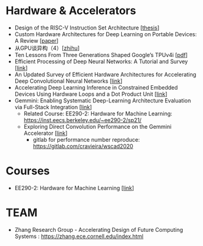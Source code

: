 # Hardware & Accelerators

- Design of the RISC-V Instruction Set Architecture [[thesis](https://digitalassets.lib.berkeley.edu/etd/ucb/text/Waterman_berkeley_0028E_15908.pdf)]
- Custom Hardware Architectures for Deep Learning on Portable Devices: A Review [[paper](https://ieeexplore.ieee.org/abstract/document/9447019)]
- 从GPU谈异构（4）[[zhihu](https://zhuanlan.zhihu.com/p/376409878)]
- Ten Lessons From Three Generations Shaped Google’s TPUv4i [[pdf](https://ieeexplore.ieee.org/stamp/stamp.jsp?tp=&arnumber=9499913)]
- Efficient Processing of Deep Neural Networks: A Tutorial and Survey [[link]( https://arxiv.org/abs/1703.09039)]
- An Updated Survey of Efficient Hardware Architectures for Accelerating Deep Convolutional Neural Networks [[link](https://www.mdpi.com/1999-5903/12/7/113)]
- Accelerating Deep Learning Inference in Constrained Embedded Devices Using Hardware Loops and a Dot Product Unit [[link](https://ieeexplore.ieee.org/stamp/stamp.jsp?arnumber=9187807)]
- Gemmini: Enabling Systematic Deep-Learning Architecture Evaluation via Full-Stack Integration [[link](https://arxiv.org/abs/1911.09925?utm_source=feedburner&utm_medium=feed&utm_campaign=Feed%253A+arxiv%252FQSXk+%2528ExcitingAds%2521+cs+updates+on+arXiv.org%2529)]
  - Related Course: EE290-2: Hardware for Machine Learning: https://inst.eecs.berkeley.edu/~ee290-2/sp21/
  - Exploring Direct Convolution Performance on the Gemmini Accelerator [[link](https://sol.sbc.org.br/index.php/wscad/article/download/14067/13915/)]
    - gitlab for performance number reproduce: https://gitlab.com/cravieira/wscad2020

# Courses

- EE290-2: Hardware for Machine Learning [[link](https://inst.eecs.berkeley.edu/~ee290-2/sp21/)]

# TEAM

- Zhang Research Group - Accelerating Design of Future Computing Systems : https://zhang.ece.cornell.edu/index.html
